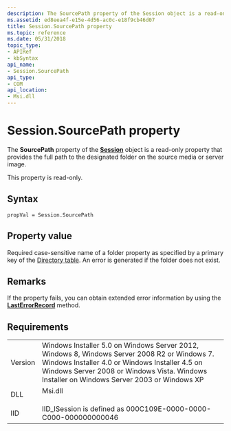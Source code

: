 ```yaml
---
description: The SourcePath property of the Session object is a read-only property that provides the full path to the designated folder on the source media or server image.
ms.assetid: ed8eea4f-e15e-4d56-ac0c-e18f9cb46d07
title: Session.SourcePath property
ms.topic: reference
ms.date: 05/31/2018
topic_type: 
- APIRef
- kbSyntax
api_name: 
- Session.SourcePath
api_type: 
- COM
api_location: 
- Msi.dll
---
```


# Session.SourcePath property

The **SourcePath** property of the [**Session**](session-object.md) object is a read-only property that provides the full path to the designated folder on the source media or server image.

This property is read-only.

## Syntax


```JScript
propVal = Session.SourcePath
```



## Property value

Required case-sensitive name of a folder property as specified by a primary key of the [Directory table](directory-table.md). An error is generated if the folder does not exist.

## Remarks

If the property fails, you can obtain extended error information by using the [**LastErrorRecord**](installer-lasterrorrecord.md) method.

## Requirements



|                    |                                                                                                                                                                                                                                                         |
|--------------------|---------------------------------------------------------------------------------------------------------------------------------------------------------------------------------------------------------------------------------------------------------|
| Version<br/> | Windows Installer 5.0 on Windows Server 2012, Windows 8, Windows Server 2008 R2 or Windows 7. Windows Installer 4.0 or Windows Installer 4.5 on Windows Server 2008 or Windows Vista. Windows Installer on Windows Server 2003 or Windows XP<br/> |
| DLL<br/>     | <dl> <dt>Msi.dll</dt> </dl>                                                                                                                                                                      |
| IID<br/>     | IID\_ISession is defined as 000C109E-0000-0000-C000-000000000046<br/>                                                                                                                                                                             |



 

 




